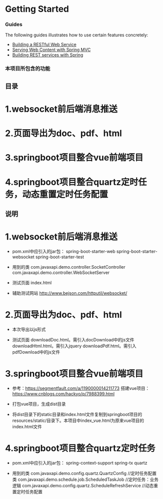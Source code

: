 # Getting Started

### Guides
The following guides illustrates how to use certain features concretely:

* [Building a RESTful Web Service](https://spring.io/guides/gs/rest-service/)
* [Serving Web Content with Spring MVC](https://spring.io/guides/gs/serving-web-content/)
* [Building REST services with Spring](https://spring.io/guides/tutorials/bookmarks/)

### 本项目所包含的功能
## 目录
# 1.websocket前后端消息推送
# 2.页面导出为doc、pdf、html
# 3.springboot项目整合vue前端项目
# 4.springboot项目整合quartz定时任务，动态重置定时任务配置

## 说明
# 1.websocket前后端消息推送
* pom.xml中应引入的jar包：
    spring-boot-starter-web
    spring-boot-starter-websocket
    spring-boot-starter-test
  
* 用到的类
    com.javaxapi.demo.controller.SocketController
    com.javaxapi.demo.controller.WebSocketServer
    
* 测试页面
    index.html
    
* 辅助测试网站
    http://www.bejson.com/httputil/websocket/
    
# 2.页面导出为doc、pdf、html
* 本次导出以js形式

* 测试页面
    downloadDoc.html。需引入docDownload中的js文件
    downloadHtml.html。需引入jquery
    downloadPdf.html。需引入pdfDownload中的js文件
    
# 3.springboot项目整合vue前端项目
* 参考：https://segmentfault.com/a/1190000014211773
    搭建vue项目：https://www.cnblogs.com/hackyo/p/7988399.html

* 打包vue项目，生成dist目录

* 将dist目录下的static目录和index.html文件复制到springboot项目的resources/static/目录下。本项目中index_vue.html为原来vue项目的index.html文件

# 4.springboot项目整合quartz定时任务
* pom.xml中应引入的jar包：
    spring-context-support
    spring-tx
    quartz
    
* 用到的类
    com.javaxapi.demo.config.quartz.QuartzConfig    //定时任务配置类
    com.javaxapi.demo.schedule.job.ScheduledTaskJob  //定时任务：业务逻辑
    com.javaxapi.demo.config.quartz.ScheduleRefreshService  //动态重置定时任务配置
